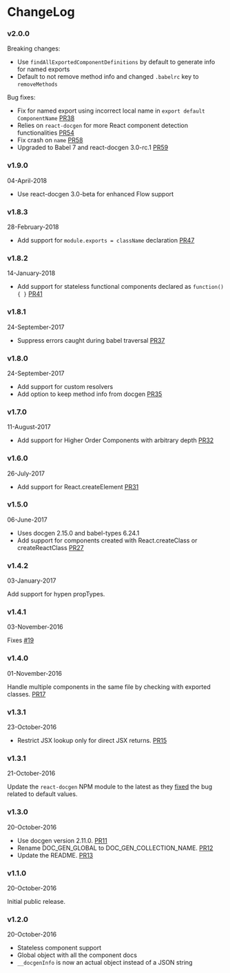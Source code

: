 # ChangeLog

### v2.0.0

Breaking changes:
* Use `findAllExportedComponentDefinitions` by default to generate info for named exports
* Default to not remove method info and changed `.babelrc` key to `removeMethods`

Bug fixes:
* Fix for named export using incorrect local name in `export default ComponentName`
[PR38](https://github.com/storybooks/babel-plugin-react-docgen/pull/38)
* Relies on `react-docgen` for more React component detection functionalities
[PR54](https://github.com/storybooks/babel-plugin-react-docgen/pull/54)
* Fix crash on `name`
[PR58](https://github.com/storybooks/babel-plugin-react-docgen/pull/58)
* Upgraded to Babel 7 and react-docgen 3.0-rc.1
[PR59](https://github.com/storybooks/babel-plugin-react-docgen/pull/59)

### v1.9.0
04-April-2018

* Use react-docgen 3.0-beta for enhanced Flow support

### v1.8.3
28-February-2018

* Add support for `module.exports = className` declaration
[PR47](https://github.com/storybooks/babel-plugin-react-docgen/pull/44)

### v1.8.2

14-January-2018
* Add support for stateless functional components declared as `function(){ }`
[PR41](https://github.com/storybooks/babel-plugin-react-docgen/pull/41)

### v1.8.1
24-September-2017

* Suppress errors caught during babel traversal
[PR37](https://github.com/storybooks/babel-plugin-react-docgen/pull/37)

### v1.8.0
24-September-2017

* Add support for custom resolvers
* Add option to keep method info from docgen
[PR35](https://github.com/storybooks/babel-plugin-react-docgen/pull/35)

### v1.7.0
11-August-2017

* Add support for Higher Order Components with arbitrary depth
[PR32](https://github.com/storybooks/babel-plugin-react-docgen/pull/32)

### v1.6.0
26-July-2017

* Add support for React.createElement
[PR31](https://github.com/storybooks/babel-plugin-react-docgen/pull/31)

### v1.5.0
06-June-2017

* Uses docgen 2.15.0 and babel-types 6.24.1
* Add support for components created with React.createClass or createReactClass [PR27](https://github.com/storybooks/babel-plugin-react-docgen/pull/27)

### v1.4.2
03-January-2017

Add support for hypen propTypes.

### v1.4.1
03-November-2016

Fixes [#19](https://github.com/kadirahq/babel-plugin-react-docgen/pull/20)

### v1.4.0
01-November-2016

Handle multiple components in the same file by checking with exported classes. [PR17](https://github.com/kadirahq/babel-plugin-react-docgen/pull/17)

### v1.3.1
23-October-2016

* Restrict JSX lookup only for direct JSX returns. [PR15](https://github.com/kadirahq/babel-plugin-react-docgen/pull/15)

### v1.3.1
21-October-2016

Update the `react-docgen` NPM module to the latest as they [fixed](https://github.com/reactjs/react-docgen/issues/131) the bug related to default values.

### v1.3.0
20-October-2016

* Use docgen version 2.11.0. [PR11](https://github.com/kadirahq/babel-plugin-react-docgen/pull/11)
* Rename DOC_GEN_GLOBAL to DOC_GEN_COLLECTION_NAME. [PR12](https://github.com/kadirahq/babel-plugin-react-docgen/pull/12)
* Update the README. [PR13](https://github.com/kadirahq/babel-plugin-react-docgen/pull/13)

### v1.1.0
20-October-2016

Initial public release.

### v1.2.0
20-October-2016

* Stateless component support
* Global object with all the component docs
* `__docgenInfo` is now an actual object instead of a JSON string
